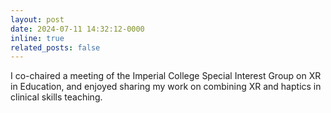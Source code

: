 ```yaml
---
layout: post
date: 2024-07-11 14:32:12-0000
inline: true
related_posts: false
---
```


I co-chaired a meeting of the Imperial College Special Interest Group on XR in Education, and enjoyed sharing my work on combining XR and haptics in clinical skills teaching.